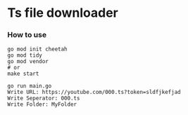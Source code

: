 # Ts file downloader

### How to use
```
go mod init cheetah
go mod tidy
go mod vendor
# or
make start

go run main.go
Write URL: https://youtube.com/000.ts?token=sldfjkefjad
Write Seperator: 000.ts
Write Folder: MyFolder
